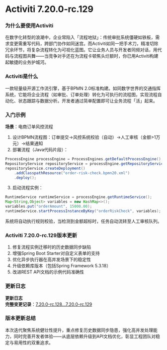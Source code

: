 # Activiti 7.20.0-rc.129
### 为什么要使用Activiti  
在数字化转型的浪潮中，企业常陷入「流程地狱」：传统审批系统僵硬如铁板，需求变更需重写代码，跨部门协作如同迷宫。而Activiti如同一把手术刀，精准切除冗余环节，将复杂流程转化为可视化蓝图。它让业务人员与开发者同频对话，用代码与流程图共舞——当竞争对手还在为流程卡顿焦头烂额时，你已用Activiti构建起敏捷的业务护城河。

### Activiti是什么  
一款轻量级开源工作流引擎，基于BPMN 2.0标准构建。如同数字世界的交通指挥系统，它能将企业流程（如审批、订单处理）转化为可执行的流程图，实现流程自动化、状态跟踪与数据分析。开发者通过简单配置即可让业务流程「活」起来。

### 入门示例  
**场景**：电商订单风控流程  
1. 设计BPMN流程图：订单提交→风控系统校验（自动）→人工审核（金额>1万元）→结果通知  
2. 部署流程（Java代码片段）：
```java
ProcessEngine processEngine = ProcessEngines.getDefaultProcessEngine();
RepositoryService repositoryService = processEngine.getRepositoryService();
repositoryService.createDeployment()
    .addClasspathResource("order-risk-check.bpmn20.xml")
    .deploy();
```
3. 启动流程实例：
```java
RuntimeService runtimeService = processEngine.getRuntimeService();
Map<String,Object> variables = new HashMap<>();
variables.put("orderAmount", 15000.00);
runtimeService.startProcessInstanceByKey("orderRiskCheck", variables);
```
系统将自动执行规则校验，当检测到金额超标时，任务自动流转至人工审核队列。

### Activiti 7.20.0-rc.129版本更新  
1. 修复流程实例迁移时的历史数据同步缺陷  
2. 增强Spring Boot Starter对自定义表单的支持  
3. 优化异步执行器在高并发场景下的稳定性  
4. 升级依赖库版本（包括Spring Framework 5.3.18）  
5. 改进REST API文档的示例代码准确性  

### 更新日志
**更新日志**  
**完整变更记录**：[7.20.0-rc.128...7.20.0-rc.129](https://github.com/Activiti/Activiti/compare/7.20.0-rc.128...7.20.0-rc.129)

### 版本更新总结  
本次迭代聚焦系统健壮性提升，重点修复历史数据同步隐患，强化高并发处理能力，同时完善开发者体验——从底层依赖升级到API文档优化，彰显工程团队对稳定与易用性的双重追求。